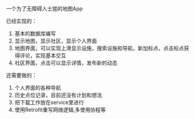 一个为了无障碍人士搓的地图App

已经实现的：

1. 基本的数据库编写
2. 显示地图，显示社区，显示个人界面
3. 地图界面，可以实现上滑显示设施，搜索设施和导航，新加标点，点击标点获得评论，实现基本交互
4. 社区界面，点击可以显示详情，发布新的动态

还需要做的：

1. 个人界面的各种导航
2. 历史点位记录，目前还没有计划和想法
3. 把下载工作放在service里进行
4. 使用Retrofit重写网络逻辑,多使用协程等

